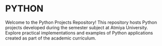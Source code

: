 # PYTHON
Welcome to the Python Projects Repository! This repository hosts Python projects developed during the semester subject at Atmiya University. Explore practical implementations and examples of Python applications created as part of the academic curriculum.

